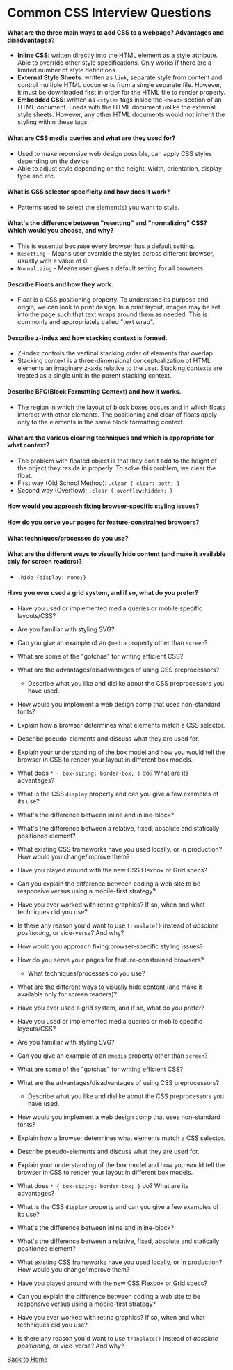 # Common CSS Interview Questions

#### <div id="css-a-01"> What are the three main ways to add CSS to a webpage? Advantages and disadvantages?</div>
- **Inline CSS**: written directly into the HTML element as a style attribute. Able to override other style specifications. Only works if there are a limited number of style definitions.
- **External Style Sheets**: written as `link`, separate style from content and control multiple HTML documents from a single separate file. However, it must be downloaded first in order for the HTML file to render properly.
- **Embedded CSS**: written as `<style>` tags inside the `<head>` section of an HTML document. Loads with the HTML document unlike the external style sheets. However, any other HTML documents would not inherit the styling within these tags.

#### <div id="css-a-02"> What are CSS media queries and what are they used for?
- Used to make reponsive web design possible, can apply CSS styles depending on the device
- Able to adjust style depending on the height, width, orientation, display type and etc.

#### <div id="css-a-03"> What is CSS selector specificity and how does it work?
- Patterns used to select the element(s) you want to style.

#### <div id="css-a-04"> What's the difference between "resetting" and "normalizing" CSS? Which would you choose, and why?
- This is essential because every browser has a default setting. 
- `Resetting` - Means user override the styles across different browser, usually with a value of 0.
- `Normalizing` - Means user gives a default setting for all browsers.

#### <div id="css-a-05"> Describe Floats and how they work.
- Float is a CSS positioning property. To understand its purpose and origin, we can look to print design. In a print layout, images may be set into the page such that text wraps around them as needed. This is commonly and appropriately called "text wrap".

#### <div id="css-a-06"> Describe z-index and how stacking context is formed.
- Z-index controls the vertical stacking order of elements that overlap.
- Stacking context is a three-dimensional conceptualization of HTML elements an imaginary z-axis relative to the user. Stacking contexts are treated as a single unit in the parent stacking context.

#### <div id="css-a-07"> Describe BFC(Block Formatting Context) and how it works.
- The region in which the layout of block boxes occurs and in which floats interact with other elements. The positioning and clear of floats apply only to the elements in the same block formatting context.

#### <div id="css-a-08"> What are the various clearing techniques and which is appropriate for what context?
- The problem with floated object is that they don't add to the height of the object they reside in properly. To solve this problem, we clear the float.
- First way (Old School Method): `.clear { clear: both; }`
- Second way (Overflow): `.clear { overflow:hidden; }`

#### <div id="css-a-09"> How would you approach fixing browser-specific styling issues?

#### <div id="css-a-10"> How do you serve your pages for feature-constrained browsers?

  #### <div id="css-a-11"> What techniques/processes do you use?
#### <div id="css-a-12"> What are the different ways to visually hide content (and make it available only for screen readers)?
- `.hide {display: none;}`

#### <div id="css-a-13"> Have you ever used a grid system, and if so, what do you prefer?


* Have you used or implemented media queries or mobile specific layouts/CSS?
* Are you familiar with styling SVG?
* Can you give an example of an `@media` property other than `screen`?
* What are some of the "gotchas" for writing efficient CSS?
* What are the advantages/disadvantages of using CSS preprocessors?
  * Describe what you like and dislike about the CSS preprocessors you have used.
* How would you implement a web design comp that uses non-standard fonts?
* Explain how a browser determines what elements match a CSS selector.
* Describe pseudo-elements and discuss what they are used for.
* Explain your understanding of the box model and how you would tell the browser in CSS to render your layout in different box models.
* What does ```* { box-sizing: border-box; }``` do? What are its advantages?
* What is the CSS `display` property and can you give a few examples of its use?
* What's the difference between inline and inline-block?
* What's the difference between a relative, fixed, absolute and statically positioned element?
* What existing CSS frameworks have you used locally, or in production? How would you change/improve them?
* Have you played around with the new CSS Flexbox or Grid specs?
* Can you explain the difference between coding a web site to be responsive versus using a mobile-first strategy?
* Have you ever worked with retina graphics? If so, when and what techniques did you use?
* Is there any reason you'd want to use `translate()` instead of *absolute positioning*, or vice-versa? And why?


* How would you approach fixing browser-specific styling issues?
* How do you serve your pages for feature-constrained browsers?
  * What techniques/processes do you use?
* What are the different ways to visually hide content (and make it available only for screen readers)?
* Have you ever used a grid system, and if so, what do you prefer?
* Have you used or implemented media queries or mobile specific layouts/CSS?
* Are you familiar with styling SVG?
* Can you give an example of an `@media` property other than `screen`?
* What are some of the "gotchas" for writing efficient CSS?
* What are the advantages/disadvantages of using CSS preprocessors?
  * Describe what you like and dislike about the CSS preprocessors you have used.
* How would you implement a web design comp that uses non-standard fonts?
* Explain how a browser determines what elements match a CSS selector.
* Describe pseudo-elements and discuss what they are used for.
* Explain your understanding of the box model and how you would tell the browser in CSS to render your layout in different box models.
* What does ```* { box-sizing: border-box; }``` do? What are its advantages?
* What is the CSS `display` property and can you give a few examples of its use?
* What's the difference between inline and inline-block?
* What's the difference between a relative, fixed, absolute and statically positioned element?
* What existing CSS frameworks have you used locally, or in production? How would you change/improve them?
* Have you played around with the new CSS Flexbox or Grid specs?
* Can you explain the difference between coding a web site to be responsive versus using a mobile-first strategy?
* Have you ever worked with retina graphics? If so, when and what techniques did you use?
* Is there any reason you'd want to use `translate()` instead of *absolute positioning*, or vice-versa? And why?

[Back to Home](/README.md)
